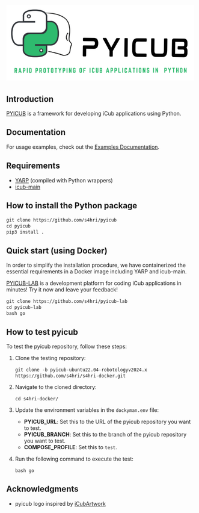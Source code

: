![PYICUB logo](media/pyicub-logo.png?raw=true)
====

Introduction
-------------
[PYICUB](https://github.com/s4hri/pyicub) is a framework for developing iCub applications using Python.


Documentation
--------------
For usage examples, check out the [Examples Documentation](https://s4hri.github.io/pyicub/).

Requirements
-------------
- [YARP](https://github.com/robotology/yarp) (compiled with Python wrappers)
- [icub-main](https://github.com/robotology/icub-main)


How to install the Python package
-------------
```
git clone https://github.com/s4hri/pyicub
cd pyicub
pip3 install .
```

Quick start (using Docker)
-------------
In order to simplify the installation procedure, we have containerized the
essential requirements in a Docker image including YARP and icub-main.

[PYICUB-LAB](https://github.com/s4hri/pyicub-lab) is a development platform
for coding iCub applications in minutes! Try it now and leave your feedback!

```
git clone https://github.com/s4hri/pyicub-lab
cd pyicub-lab
bash go
```

How to test pyicub
-------------

To test the pyicub repository, follow these steps:

1. Clone the testing repository:
    ```
    git clone -b pyicub-ubuntu22.04-robotologyv2024.x https://github.com/s4hri/s4hri-docker.git
    ```

2. Navigate to the cloned directory:
    ```
    cd s4hri-docker/
    ```

3. Update the environment variables in the `dockyman.env` file:
    - **PYICUB_URL**: Set this to the URL of the pyicub repository you want to test.
    - **PYICUB_BRANCH**: Set this to the branch of the pyicub repository you want to test.
    - **COMPOSE_PROFILE**: Set this to `test`.

4. Run the following command to execute the test:
    ```
    bash go
    ```


Acknowledgments
-------------

- pyicub logo inspired by [iCubArtwork](https://github.com/alecive/iCubArtwork)
